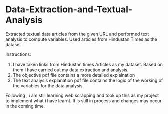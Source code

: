 # Data-Extraction-and-Textual-Analysis
Extracted textual data articles from the given URL and performed text analysis to compute variables. Used articles from Hindustan Times as the dataset

Instructions:
1) I have taken links from Hindustan times Articles as my dataset. Based on them I have carried out my data extraction and analysis.
2) The objective pdf file contains a more detailed explaination 
3) The text analysis explanation pdf file contains the logic of the working of the variables for the data analysis

Following , i am still learning web scrapping and took up this as my project to implement what i have learnt. It is still in process 
and changes may occur in the coming time. 
